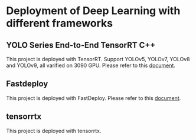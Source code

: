 <!--
 * @Author: BTZN0325 sunjiahui@boton-tech.com
 * @Date: 2024-10-17 14:20:00
 * @LastEditors: BTZN0325 sunjiahui@boton-tech.com
 * @LastEditTime: 2024-10-17 14:27:33
 * @Description: 
-->
# Deployment of Deep Learning with different frameworks

## YOLO Series End-to-End TensorRT C++

This project is deployed with TensorRT. Support YOLOv5, YOLOv7, YOLOv8 and YOLOv9, all varified on 3090 GPU.
Please refer to this [document](yoloe2e/README.md).


## Fastdeploy

This project is deployed with FastDeploy.
Please refer to this [document](fd/README.md).


## tensorrtx

This project is deployed with tensorrtx.